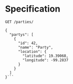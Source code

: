 # Specification

`GET /parties/`

```
{
  "partys": [
    {
      "id": 42,
      "name": "Party",
      "location": {
        "latitude": 19.39068,
        "longitude": -99.2837
      }
    }
  ]
}```
